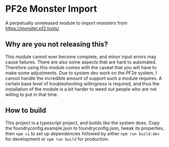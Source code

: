 # PF2e Monster Import

A perpetually unreleased module to import monsters from https://monster.pf2.tools/

## Why are you not releasing this?

This module cannot ever become complete, and minor input errors may cause failures. There are also some aspects that are hard to automated. Therefore using this module comes with the caveat that you will have to make some adjustments. Due to system dev work on the PF2e system, I cannot handle the incredible amount of support such a module requires. A certain base level of troubleshooting willingness is required, and thus the installation of the module is a bit harder to weed out people who are not willing to put in that time.

## How to build

This project is a typescript project, and builds like the system does. Copy the foundryconfig.example.json to foundryconfig.json, tweak its properties, then `npm ci` to set up dependencies followed by either `npm run build:dev` for development or `npm run build` for production.
